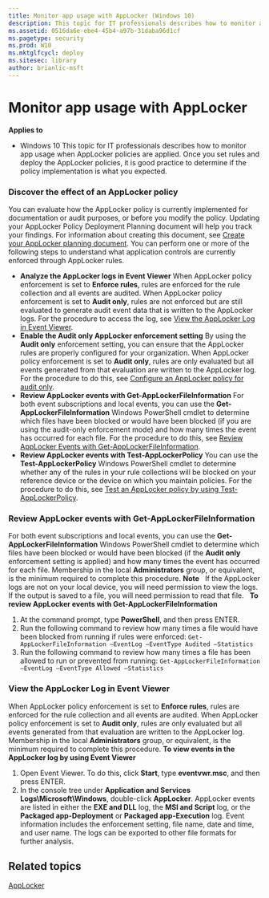 ```yaml
---
title: Monitor app usage with AppLocker (Windows 10)
description: This topic for IT professionals describes how to monitor app usage when AppLocker policies are applied.
ms.assetid: 0516da6e-ebe4-45b4-a97b-31daba96d1cf
ms.pagetype: security
ms.prod: W10
ms.mktglfcycl: deploy
ms.sitesec: library
author: brianlic-msft
---
```

# Monitor app usage with AppLocker
**Applies to**
-   Windows 10
This topic for IT professionals describes how to monitor app usage when AppLocker policies are applied.
Once you set rules and deploy the AppLocker policies, it is good practice to determine if the policy implementation is what you expected.
### <a href="" id="bkmk-applkr-disc-effect-pol"></a>Discover the effect of an AppLocker policy
You can evaluate how the AppLocker policy is currently implemented for documentation or audit purposes, or before you modify the policy. Updating your AppLocker Policy Deployment Planning document will help you track your findings. For information about creating this document, see [Create your AppLocker planning document](create-your-applocker-planning-document.md). You can perform one or more of the following steps to understand what application controls are currently enforced through AppLocker rules.
-   **Analyze the AppLocker logs in Event Viewer**
    When AppLocker policy enforcement is set to **Enforce rules**, rules are enforced for the rule collection and all events are audited. When AppLocker policy enforcement is set to **Audit only**, rules are not enforced but are still evaluated to generate audit event data that is written to the AppLocker logs.
    For the procedure to access the log, see [View the AppLocker Log in Event Viewer](#bkmk-applkr-view-log).
-   **Enable the Audit only AppLocker enforcement setting**
    By using the **Audit only** enforcement setting, you can ensure that the AppLocker rules are properly configured for your organization. When AppLocker policy enforcement is set to **Audit only**, rules are only evaluated but all events generated from that evaluation are written to the AppLocker log.
    For the procedure to do this, see [Configure an AppLocker policy for audit only](configure-an-applocker-policy-for-audit-only.md).
-   **Review AppLocker events with Get-AppLockerFileInformation**
    For both event subscriptions and local events, you can use the **Get-AppLockerFileInformation** Windows PowerShell cmdlet to determine which files have been blocked or would have been blocked (if you are using the audit-only enforcement mode) and how many times the event has occurred for each file.
    For the procedure to do this, see [Review AppLocker Events with Get-AppLockerFileInformation](#bkmk-applkr-review-events).
-   **Review AppLocker events with Test-AppLockerPolicy**
    You can use the **Test-AppLockerPolicy** Windows PowerShell cmdlet to determine whether any of the rules in your rule collections will be blocked on your reference device or the device on which you maintain policies.
    For the procedure to do this, see [Test an AppLocker policy by using Test-AppLockerPolicy](test-an-applocker-policy-by-using-test-applockerpolicy.md).
### <a href="" id="bkmk-applkr-review-events"></a>Review AppLocker events with Get-AppLockerFileInformation
For both event subscriptions and local events, you can use the **Get-AppLockerFileInformation** Windows PowerShell cmdlet to determine which files have been blocked or would have been blocked (if the **Audit only** enforcement setting is applied) and how many times the event has occurred for each file.
Membership in the local **Administrators** group, or equivalent, is the minimum required to complete this procedure.
**Note**  
If the AppLocker logs are not on your local device, you will need permission to view the logs. If the output is saved to a file, you will need permission to read that file.
 
**To review AppLocker events with Get-AppLockerFileInformation**
1.  At the command prompt, type **PowerShell**, and then press ENTER.
2.  Run the following command to review how many times a file would have been blocked from running if rules were enforced:
    `Get-AppLockerFileInformation –EventLog –EventType Audited –Statistics`
3.  Run the following command to review how many times a file has been allowed to run or prevented from running:
    `Get-AppLockerFileInformation –EventLog –EventType Allowed –Statistics`
### <a href="" id="bkmk-applkr-view-log"></a>View the AppLocker Log in Event Viewer
When AppLocker policy enforcement is set to **Enforce rules**, rules are enforced for the rule collection and all events are audited. When AppLocker policy enforcement is set to **Audit only**, rules are only evaluated but all events generated from that evaluation are written to the AppLocker log.
Membership in the local **Administrators** group, or equivalent, is the minimum required to complete this procedure.
**To view events in the AppLocker log by using Event Viewer**
1.  Open Event Viewer. To do this, click **Start**, type **eventvwr.msc**, and then press ENTER.
2.  In the console tree under **Application and Services Logs\\Microsoft\\Windows**, double-click **AppLocker**.
AppLocker events are listed in either the **EXE and DLL** log, the **MSI and Script** log, or the **Packaged app-Deployment** or **Packaged app-Execution** log. Event information includes the enforcement setting, file name, date and time, and user name. The logs can be exported to other file formats for further analysis.
## Related topics
[AppLocker](applocker-overview.md)
 
 
